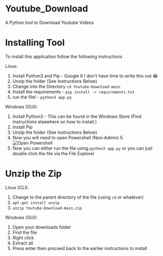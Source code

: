 # Youtube_Download
A Python tool to Download Youtube Videos

# Installing Tool

To install this application follow the following instructions

Linux:
1. Install Python3 and Pip - Google It I don't have time to write this out 😂
3. Unzip the folder (See Instructions Below)
4. Change into the Directory ```cd Youtube-Download-main```
5. Install the requirements - ```pip install -r requirements.txt```
6. run the file! - ```python3 app.py```

Windows (GUI):
1. Install Python3 - This can be found in the Windows Store (Find instructions elsewhere on how to install.)
2. Install Pip
3. Unzip the folder (See Instructions Below)
4. Now you will need to open Powershell (Non-Admin)
5.![Open Powershell](https://github.com/OfficialJavaScript/Youtube-Download/assets/51689500/deb4f8c5-75a3-4047-84b6-b6a050b936df)
6. Now you can either run the file using ```python3 app.py``` or you can just double click the file via the File Explorer

# Unzip the Zip

Linux (CLI):
1. Change to the parent directory of the file (using ```cd``` or whatever)
2. ```apt-get install unzip```
3. ```unzip Youtube-Download-main.zip```

Windows (GUI):
1. Open your downloads folder
2. Find the file
3. Right click
4. Extract all
5. Press enter then proceed back to the earlier instructions to install
